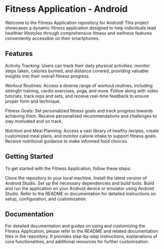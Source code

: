 # Fitness Application - Android
Welcome to the Fitness Application repository for Android! This project showcases a dynamic fitness application designed to help individuals lead healthier lifestyles through comprehensive fitness and wellness features conveniently accessible on their smartphones.

## Features
Activity Tracking: Users can track their daily physical activities, monitor steps taken, calories burned, and distance covered, providing valuable insights into their overall fitness progress.

Workout Routines: Access a diverse range of workout routines, including strength training, cardio exercises, yoga, and more. Follow along with video tutorials, track reps and sets, and receive real-time feedback to ensure proper form and technique.

Fitness Goals: Set personalized fitness goals and track progress towards achieving them. Receive personalized recommendations and challenges to stay motivated and on track.

Nutrition and Meal Planning: Access a vast library of healthy recipes, create customized meal plans, and monitor calorie intake to support fitness goals. Receive nutritional guidance to make informed food choices.



## Getting Started
To get started with the Fitness Application, follow these steps:

Clone the repository to your local machine.
Install the latest version of Android Studio.
Set up the necessary dependencies and build tools.
Build and run the application on your Android device or emulator using Android Studio.
Refer to the README or documentation for detailed instructions on setup, configuration, and customization.

## Documentation
For detailed documentation and guides on using and customizing the Fitness Application, please refer to the README and related documentation files in the repository. It provides step-by-step instructions, explanations of core functionalities, and additional resources for further customization.
